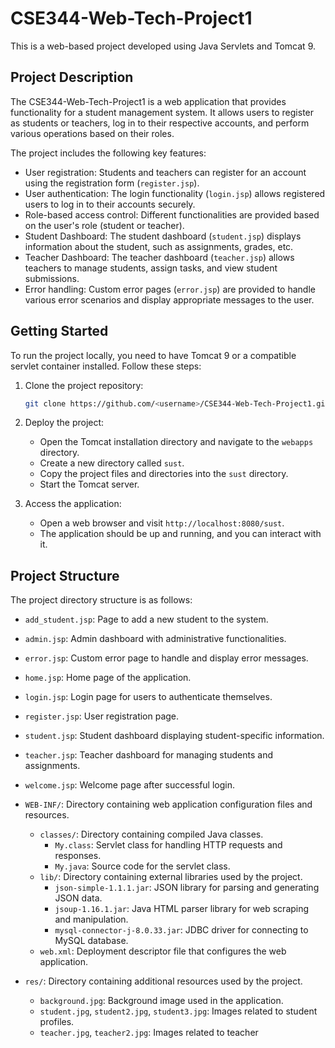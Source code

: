 # CSE344-Web-Tech-Project1

This is a web-based project developed using Java Servlets and Tomcat 9.

## Project Description

The CSE344-Web-Tech-Project1 is a web application that provides functionality for a student management system. It allows users to register as students or teachers, log in to their respective accounts, and perform various operations based on their roles.

The project includes the following key features:

- User registration: Students and teachers can register for an account using the registration form (`register.jsp`).
- User authentication: The login functionality (`login.jsp`) allows registered users to log in to their accounts securely.
- Role-based access control: Different functionalities are provided based on the user's role (student or teacher).
- Student Dashboard: The student dashboard (`student.jsp`) displays information about the student, such as assignments, grades, etc.
- Teacher Dashboard: The teacher dashboard (`teacher.jsp`) allows teachers to manage students, assign tasks, and view student submissions.
- Error handling: Custom error pages (`error.jsp`) are provided to handle various error scenarios and display appropriate messages to the user.

## Getting Started

To run the project locally, you need to have Tomcat 9 or a compatible servlet container installed. Follow these steps:

1. Clone the project repository:
   ```bash
   git clone https://github.com/<username>/CSE344-Web-Tech-Project1.git
   ```

2. Deploy the project:
   - Open the Tomcat installation directory and navigate to the `webapps` directory.
   - Create a new directory called `sust`.
   - Copy the project files and directories into the `sust` directory.
   - Start the Tomcat server.

3. Access the application:
   - Open a web browser and visit `http://localhost:8080/sust`.
   - The application should be up and running, and you can interact with it.

## Project Structure

The project directory structure is as follows:

- `add_student.jsp`: Page to add a new student to the system.
- `admin.jsp`: Admin dashboard with administrative functionalities.
- `error.jsp`: Custom error page to handle and display error messages.
- `home.jsp`: Home page of the application.
- `login.jsp`: Login page for users to authenticate themselves.
- `register.jsp`: User registration page.
- `student.jsp`: Student dashboard displaying student-specific information.
- `teacher.jsp`: Teacher dashboard for managing students and assignments.
- `welcome.jsp`: Welcome page after successful login.
- `WEB-INF/`: Directory containing web application configuration files and resources.
    - `classes/`: Directory containing compiled Java classes.
        - `My.class`: Servlet class for handling HTTP requests and responses.
        - `My.java`: Source code for the servlet class.
    - `lib/`: Directory containing external libraries used by the project.
        - `json-simple-1.1.1.jar`: JSON library for parsing and generating JSON data.
        - `jsoup-1.16.1.jar`: Java HTML parser library for web scraping and manipulation.
        - `mysql-connector-j-8.0.33.jar`: JDBC driver for connecting to MySQL database.
    - `web.xml`: Deployment descriptor file that configures the web application.

- `res/`: Directory containing additional resources used by the project.
    - `background.jpg`: Background image used in the application.
    - `student.jpg`, `student2.jpg`, `student3.jpg`: Images related to student profiles.
    - `teacher.jpg`, `teacher2.jpg`: Images related to teacher
